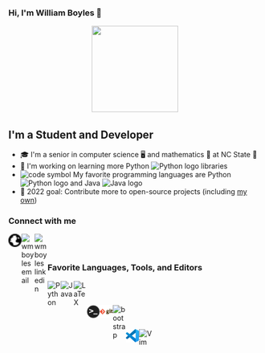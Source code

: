 ### Hi, I'm William Boyles :wave:

<p align="center">
  <img src="https://wmboyles.com/assets/Images/Index/MyPicture2.jpg" width="172px" height="172px"/>
</p>

## I'm a Student and Developer
- :mortar_board: I'm a senior in computer science :desktop_computer: and mathematics :notebook: at NC State :wolf:
- :seedling: I'm working on learning more Python <img alt="Python logo" width="18pt" src="https://upload.wikimedia.org/wikipedia/commons/c/c3/Python-logo-notext.svg" /> libraries
- <img alt="code symbol" width="18pt" src="https://assets.dryicons.com/uploads/icon/svg/5847/8e3b79e3-a480-4598-b8b8-10f902c997b7.svg"> My favorite programming languages are Python <img alt="Python logo" width="18pt" src="https://upload.wikimedia.org/wikipedia/commons/c/c3/Python-logo-notext.svg" /> and Java <img alt="Java logo" width="18pt" src="https://cdn.worldvectorlogo.com/logos/java-14.svg" />
- :goal_net: 2022 goal: Contribute more to open-source projects (including [my own](https://github.com/wmboyles/Math-Summaries))

### Connect with me
[<img align="left" alt="wmboyles website" width="26px" src="https://raw.githubusercontent.com/iconic/open-iconic/master/svg/globe.svg" />][website]
[<img align="left" alt="wmboyles email" width="26px" src="https://cdn.jsdelivr.net/npm/simple-icons@v3/icons/gmail.svg" />][email]
[<img align="left" alt="wmboyles linkedin" width="26px" src="https://cdn.jsdelivr.net/npm/simple-icons@v3/icons/linkedin.svg" />][linkedin]

<br /><br />

### Favorite Languages, Tools, and Editors
<img align="left" alt="Python" width="26px" src="https://upload.wikimedia.org/wikipedia/commons/c/c3/Python-logo-notext.svg" />
<img align="left" alt="Java" width="26px" src="https://cdn.worldvectorlogo.com/logos/java-14.svg" />
<img align="left" alt="LaTeX" width="26px" src="https://i.stack.imgur.com/t5VF4.png" />

<br /><br />

<img align="left" alt="terminal" width="26px" src="https://raw.githubusercontent.com/github/explore/80688e429a7d4ef2fca1e82350fe8e3517d3494d/topics/terminal/terminal.png" />
<img align="left" alt="git" width="26px" src="https://raw.githubusercontent.com/github/explore/80688e429a7d4ef2fca1e82350fe8e3517d3494d/topics/git/git.png" />
<img align="left" alt="bootstrap" width="26px" src="https://upload.wikimedia.org/wikipedia/commons/thumb/b/b2/Bootstrap_logo.svg/768px-Bootstrap_logo.svg.png" />

<br /><br />

<img align="left" alt="VS Code" width="26px" src="https://raw.githubusercontent.com/github/explore/80688e429a7d4ef2fca1e82350fe8e3517d3494d/topics/visual-studio-code/visual-studio-code.png" />
<img align="left" alt="Vim" width="26px" src="https://upload.wikimedia.org/wikipedia/commons/thumb/9/9f/Vimlogo.svg/816px-Vimlogo.svg.png" />

<br /><br />

[linkedin]: https://linkedin.com/in/wmboyles
[website]: https://wmboyles.com
[email]: mailto:wmboyle2@ncsu.edu

